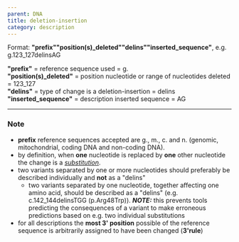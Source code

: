 ```yaml
---
parent: DNA
title: deletion-insertion
category: description
---
```


Format:   **"prefix""position(s)\_deleted""delins""inserted_sequence"**,  e.g. g.123\_127delinsAG

**"prefix"**  =  reference sequence used  =  g.<br>
**"position(s)\_deleted"**  =  position nucleotide or range of nucleotides deleted  =  123\_127<br>
**"delins"**  =  type of change is a deletion-insertion  =  delins<br>
**"inserted\_sequence"**  =  description inserted sequence  =  AG<br>

---

### Note

*	**prefix** reference sequences accepted are g., m., c. and n. (genomic, mitochondrial, coding DNA and non-coding DNA).
*	by definition, when **one** nucleotide is replaced by **one** other nucleotide the change is a [_substitution_](/recommendations/DNA/variant/substitution/).
*	two variants separated by one or more nucleotides should preferably be described individually and **not** as a "delins"
	*	two variants separated by one nucleotide, together affecting one amino acid, should be described as a "delins" (e.g. c.142_144delinsTGG (p.Arg48Trp)).
	**_NOTE:_**	this prevents tools predicting the consequences of a variant to make erroneous predictions based on e.g. two individual substitutions
*	for all descriptions the **most 3' position** possible of the reference sequence is arbitrarily assigned to have been changed (**3'rule**)
